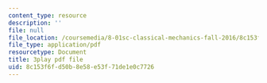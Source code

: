 ```yaml
---
content_type: resource
description: ''
file: null
file_location: /coursemedia/8-01sc-classical-mechanics-fall-2016/8c153f6fd50b8e58e53f71de1e0c7726_GuiIyYbI0HM.pdf
file_type: application/pdf
resourcetype: Document
title: 3play pdf file
uid: 8c153f6f-d50b-8e58-e53f-71de1e0c7726
---
```

